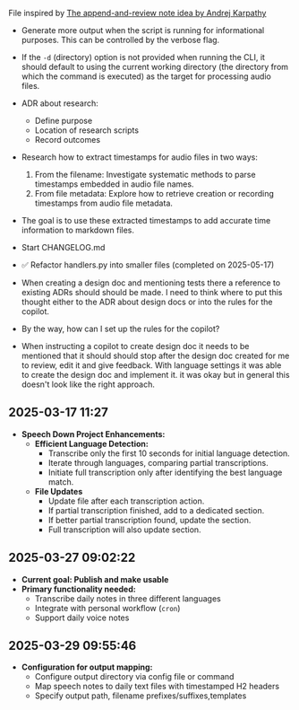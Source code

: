 File inspired by [The append-and-review note idea by Andrej Karpathy](https://karpathy.bearblog.dev/the-append-and-review-note/)

- Generate more output when the script is running for informational purposes. This can be controlled by the verbose flag. 

- If the `-d` (directory) option is not provided when running the CLI, it should default to using the current working directory (the directory from which the command is executed) as the target for processing audio files.

- ADR about research:
  - Define purpose
  - Location of research scripts
  - Record outcomes

- Research how to extract timestamps for audio files in two ways:
  1. From the filename: Investigate systematic methods to parse timestamps embedded in audio file names.
  2. From file metadata: Explore how to retrieve creation or recording timestamps from audio file metadata.
- The goal is to use these extracted timestamps to add accurate time information to markdown files.

- Start CHANGELOG.md

- ✅ Refactor handlers.py into smaller files (completed on 2025-05-17)

- When creating a design doc and mentioning tests there a reference to existing ADRs should should be made. I need to think where to put this thought either to the ADR about design docs or into the rules for the copilot. 

- By the way, how can I set up the rules for the copilot? 

- When instructing a copilot to create design doc it needs to be mentioned that it should should stop after the design doc created for me to review, edit it and give feedback. With language settings it was able to create the design doc and implement it. it was okay but in general this doesn't look like the right approach.

## 2025-03-17 11:27

- **Speech Down Project Enhancements:**
  - **Efficient Language Detection:**
    - Transcribe only the first 10 seconds for initial language detection.
    - Iterate through languages, comparing partial transcriptions.
    - Initiate full transcription only after identifying the best language match.
  - **File Updates**
    - Update file after each transcription action.
    - If partial transcription finished, add to a dedicated section.
    - If better partial transcription found, update the section.
    - Full transcription will also update section.

## 2025-03-27 09:02:22

- **Current goal: Publish and make usable**
- **Primary functionality needed:**
  - Transcribe daily notes in three different languages
  - Integrate with personal workflow (`cron`)
  - Support daily voice notes

## 2025-03-29 09:55:46

- **Configuration for output mapping:**
  - Configure output directory via config file or command
  - Map speech notes to daily text files with timestamped H2 headers
  - Specify output path, filename prefixes/suffixes,templates
